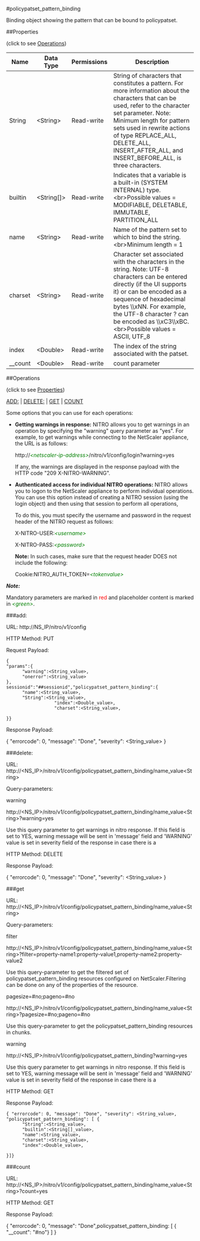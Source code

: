 #policypatset_pattern_binding

Binding object showing the pattern that can be bound to policypatset.


##Properties 
<span>(click to see [Operations](#operations))</span>


<table><thead><tr><th>Name</th><th> Data Type</th><th> Permissions</th><th>Description</th></tr></thead><tbody><tr><td>String</td><td>&lt;String></td><td>Read-write</td><td>String of characters that constitutes a pattern. For more information about the characters that can be used, refer to the character set parameter. Note: Minimum length for pattern sets used in rewrite actions of type REPLACE_ALL, DELETE_ALL, INSERT_AFTER_ALL, and INSERT_BEFORE_ALL, is three characters.</td><tr><tr><td>builtin</td><td>&lt;String[]></td><td>Read-write</td><td>Indicates that a variable is a built-in (SYSTEM INTERNAL) type.&lt;br>Possible values = MODIFIABLE, DELETABLE, IMMUTABLE, PARTITION_ALL</td><tr><tr><td>name</td><td>&lt;String></td><td>Read-write</td><td>Name of the pattern set to which to bind the string.&lt;br>Minimum length = 1</td><tr><tr><td>charset</td><td>&lt;String></td><td>Read-write</td><td>Character set associated with the characters in the string. Note: UTF-8 characters can be entered directly (if the UI supports it) or can be encoded as a sequence of hexadecimal bytes \\xNN. For example, the UTF-8 character ? can be encoded as \\xC3\\xBC.&lt;br>Possible values = ASCII, UTF_8</td><tr><tr><td>index</td><td>&lt;Double></td><td>Read-write</td><td>The index of the string associated with the patset.</td><tr><tr><td>__count</td><td>&lt;Double></td><td>Read-write</td><td>count parameter</td><tr></tbody></table>
##Operations 
<span>(click to see [Properties](#properties))</span>


[ADD:](#add:) | [DELETE:](#delete:) | [GET](#get) | [COUNT](#count)


Some options that you can use for each operations:
<ul><li><p><b>Getting warnings in response:</b> NITRO allows you to get warnings in an operation by specifying the "warning" query parameter as "yes". For example, to get warnings while connecting to the NetScaler appliance, the URL is as follows:</p><p>http://<span style="color:green;font-style:italic;">&lt;netscaler-ip-address&gt;</span>/nitro/v1/config/login?warning=yes</p><p>If any, the warnings are displayed in the response payload with the HTTP code "209 X-NITRO-WARNING".</p></li><li><p><b>Authenticated access for individual NITRO operations:</b> NITRO allows you to logon to the NetScaler appliance to perform individual operations. You can use this option instead of creating a NITRO session (using the login object) and then using that session to perform all operations,</p><p>To do this, you must specify the username and password in the request header of the NITRO request as follows:</p><p>X-NITRO-USER:<span style="color:green;font-style:italic;">&lt;username&gt;</span></p><p>X-NITRO-PASS:<span style="color:green;font-style:italic;">&lt;password&gt;</span></p><p><b>Note:</b> In such cases, make sure that the request header DOES not include the following:</p><p>Cookie:NITRO_AUTH_TOKEN=<span style="color:green;font-style:italic;">&lt;tokenvalue&gt;</span></p></li></ul>



***Note:*** 
Mandatory parameters are marked in <span style="color:#FF0000;">red</span> and placeholder content is marked in <span style="color:green;font-style:italic">&lt;green&gt;</span>.

###add:



URL: http://NS_IP/nitro/v1/config
HTTP Method: PUT
Request Payload: ```{"params":{      "warning":<String_value>,      "onerror":<String_value>},sessionid":"##sessionid","policypatset_pattern_binding":{      "name":<String_value>,      "String":<String_value>,                  "index":<Double_value>,                  "charset":<String_value>,}}```
Response Payload: 
{ "errorcode": 0, "message": "Done", "severity": <String_value> }


###delete:



URL: http://&lt;NS_IP&gt;/nitro/v1/config/policypatset_pattern_binding/name_value&lt;String&gt;
Query-parameters:
warning
http://&lt;NS_IP&gt;/nitro/v1/config/policypatset_pattern_binding/name_value&lt;String&gt;?warning=yes
Use this query parameter to get warnings in nitro response. If this field is set to YES, warning message will be sent in 'message' field and 'WARNING' value is set in severity field of the response in case there is a



HTTP Method: DELETE
Response Payload: 
{ "errorcode": 0, "message": "Done", "severity": <String_value> }


###get



URL: http://&lt;NS_IP&gt;/nitro/v1/config/policypatset_pattern_binding/name_value&lt;String&gt;
Query-parameters:
filter
http://&lt;NS_IP&gt;/nitro/v1/config/policypatset_pattern_binding/name_value&lt;String&gt;?filter=property-name1:property-value1,property-name2:property-value2
Use this query-parameter to get the filtered set of policypatset_pattern_binding resources configured on NetScaler.Filtering can be done on any of the properties of the resource.


pagesize=#no;pageno=#no
http://&lt;NS_IP&gt;/nitro/v1/config/policypatset_pattern_binding/name_value&lt;String&gt;?pagesize=#no;pageno=#no
Use this query-parameter to get the policypatset_pattern_binding resources in chunks.


warning
http://&lt;NS_IP&gt;/nitro/v1/config/policypatset_pattern_binding?warning=yes
Use this query parameter to get warnings in nitro response. If this field is set to YES, warning message will be sent in 'message' field and 'WARNING' value is set in severity field of the response in case there is a



HTTP Method: GET
Response Payload: ```{ "errorcode": 0, "message": "Done", "severity": <String_value>, "policypatset_pattern_binding": [ {      "String":<String_value>,      "builtin":<String[]_value>,      "name":<String_value>,      "charset":<String_value>,      "index":<Double_value>,}]}```



###count



URL: http://&lt;NS_IP&gt;/nitro/v1/config/policypatset_pattern_binding/name_value&lt;String&gt;?count=yes
HTTP Method: GET
Response Payload: 
{ "errorcode": 0, "message": "Done",policypatset_pattern_binding: [ { "__count": "#no"} ] }


